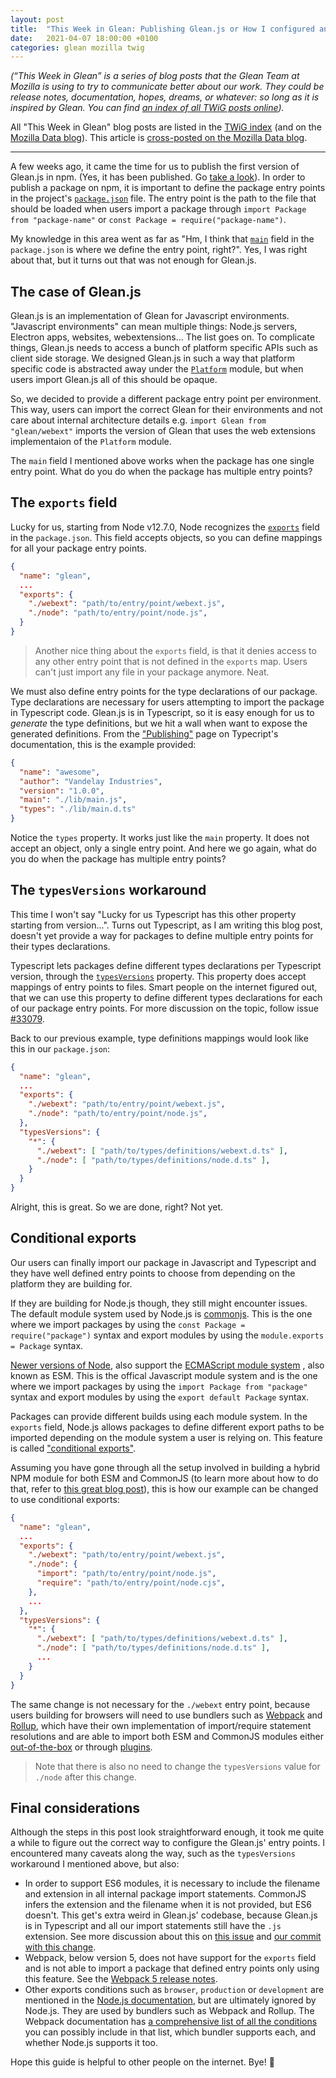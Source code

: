 ```yaml
---
layout: post
title:  "This Week in Glean: Publishing Glean.js or How I configured an npm package that has multiple entry points"
date:   2021-04-07 18:00:00 +0100
categories: glean mozilla twig
---
```


_(“This Week in Glean” is a series of blog posts that the Glean Team at Mozilla is using to try to
communicate better about our work. They could be release notes, documentation, hopes, dreams, or
whatever: so long as it is inspired by Glean. You can find
[an index of all TWiG posts online](https://mozilla.github.io/glean/book/appendix/twig.htm))._

All "This Week in Glean" blog posts are listed in the [TWiG index](https://mozilla.github.io/glean/book/appendix/twig.html)
(and on the [Mozilla Data blog](https://blog.mozilla.org/data/category/glean/)).
This article is [cross-posted on the Mozilla Data blog](https://blog.mozilla.org/data/2021/04/07/this-week-in-glean-publishing-glean-js/).

---

A few weeks ago, it came the time for us to publish the first version of Glean.js in npm. (Yes,
it has been published. Go [take a look](https://www.npmjs.com/package/@mozilla/glean)). In order
to publish a package on npm, it is important to define the package entry points in the project's
[`package.json`](https://nodejs.org/api/packages.html) file. The entry point is the path to the file
that should be loaded when users import a package through `import Package from "package-name"` or
`const Package = require("package-name")`.

My knowledge in this area went as far as "Hm, I think that [`main`](https://docs.npmjs.com/cli/v7/configuring-npm/package-json#main)
field in the `package.json` is where we define the entry point, right?". Yes, I was right about that,
but it turns out that was not enough for Glean.js.

## The case of Glean.js

Glean.js is an implementation of Glean for Javascript environments. "Javascript environments" can
mean multiple things: Node.js servers, Electron apps, websites, webextensions... The list goes on.
To complicate things, Glean.js needs to access a bunch of platform specific APIs such as client
side storage. We designed Glean.js in such a way that platform specific code is abstracted away under
the [`Platform`](https://github.com/mozilla/glean.js/tree/main/glean/src/platform) module, but when
users import Glean.js all of this should be opaque.

So, we decided to provide a different package entry point per environment. This way, users can import
the correct Glean for their environments and not care about internal architecture details e.g.
`import Glean from "glean/webext"` imports the version of Glean that uses the web extensions
implementaion of the `Platform` module.

The `main` field I mentioned above works when the package has one single entry point. What do you
do when the package has multiple entry points?

## The `exports` field

Lucky for us, starting from Node v12.7.0, Node recognizes the
[`exports`](https://nodejs.org/api/packages.html#packages_exports) field in the `package.json`.
This field accepts objects, so you can define mappings for all your package entry points.

```json
{
  "name": "glean",
  ...
  "exports": {
    "./webext": "path/to/entry/point/webext.js",
    "./node": "path/to/entry/point/node.js",
  }
}
```

> Another nice thing about the `exports` field, is that it denies access to any other entry point
> that is not defined in the `exports` map. Users can't just import any file in your package anymore.
> Neat.

We must also define entry points for the type declarations of our package. Type declarations are
necessary for users attempting to import the package in Typescript code. Glean.js is in Typescript,
so it is easy enough for us to _generate_ the type definitions, but we hit a wall when want to expose
the generated definitions. From the ["Publishing"](https://www.typescriptlang.org/docs/handbook/declaration-files/publishing.html#including-declarations-in-your-npm-package)
page on Typecript's documentation, this is the example provided:

```json
{
  "name": "awesome",
  "author": "Vandelay Industries",
  "version": "1.0.0",
  "main": "./lib/main.js",
  "types": "./lib/main.d.ts"
}
```

Notice the `types` property. It works just like the `main` property. It does not accept an object,
only a single entry point. And here we go again, what do you do when the package has multiple
entry points?

## The `typesVersions` workaround

This time I won't say "Lucky for us Typescript has this other property starting from version...".
Turns out Typescript, as I am writing this blog post, doesn't yet provide a way for packages to define
multiple entry points for their types declarations.

Typescript lets packages define different types declarations per Typescript version,
through the [`typesVersions`](https://www.typescriptlang.org/docs/handbook/release-notes/typescript-3-1.html#version-selection-with-typesversions)
property. This property does accept mappings of entry points to files. Smart people on the internet
figured out, that we can use this property to define different types declarations for each of our
package entry points. For more discussion on the topic, follow issue [#33079](https://github.com/microsoft/TypeScript/issues/33079).

Back to our previous example, type definitions mappings would look like this in our `package.json`:

```json
{
  "name": "glean",
  ...
  "exports": {
    "./webext": "path/to/entry/point/webext.js",
    "./node": "path/to/entry/point/node.js",
  },
  "typesVersions": {
    "*": {
      "./webext": [ "path/to/types/definitions/webext.d.ts" ],
      "./node": [ "path/to/types/definitions/node.d.ts" ],
    }
  }
}
```

Alright, this is great. So we are done, right? Not yet.

## Conditional exports

Our users can finally import our package in Javascript and Typescript and they have well
defined entry points to choose from depending on the platform they are building for.

If they are building for Node.js though, they still might encounter issues. The default module system
used by Node.js is [commonjs](https://nodejs.org/docs/latest/api/modules.html#modules_modules_commonjs_modules).
This is the one where we import packages by using the `const Package = require("package")` syntax
and export modules by using the `module.exports = Package` syntax.

[Newer versions of Node](https://nodejs.org/api/esm.html), also support the [ECMAScript module system](https://tc39.es/ecma262/#sec-modules)
, also known as ESM. This is the offical Javascript module system and is the one where we import
packages by using the `import Package from "package"` syntax and export modules by using the
`export default Package` syntax.

Packages can provide different builds using each module system. In the `exports` field, Node.js
allows packages to define different export paths to be imported depending on the module system
a user is relying on. This feature is called ["conditional exports"](https://nodejs.org/api/packages.html#packages_conditional_exports).

Assuming you have gone through all the setup involved in building a hybrid NPM module for both
ESM and CommonJS (to learn more about how to do that, refer to [this great blog post](https://www.sensedeep.com/blog/posts/2021/how-to-create-single-source-npm-module.html)),
this is how our example can be changed to use conditional exports:

```json
{
  "name": "glean",
  ...
  "exports": {
    "./webext": "path/to/entry/point/webext.js",
    "./node": {
      "import": "path/to/entry/point/node.js",
      "require": "path/to/entry/point/node.cjs",
    },
    ...
  },
  "typesVersions": {
    "*": {
      "./webext": [ "path/to/types/definitions/webext.d.ts" ],
      "./node": [ "path/to/types/definitions/node.d.ts" ],
      ...
    }
  }
}
```

The same change is not necessary for the `./webext` entry point, because users building for browsers
will need to use bundlers such as [Webpack](https://webpack.js.org/) and [Rollup](https://rollupjs.org/guide/en/),
which have their own implementation of import/require statement resolutions and are able to import
both ESM and CommonJS modules either [out-of-the-box](https://webpack.js.org/guides/ecma-script-modules/#flagging-modules-as-esm)
or through [plugins](https://github.com/rollup/plugins/tree/master/packages/commonjs).

> Note that there is also no need to change the `typesVersions` value for `./node` after this change.

## Final considerations

Although the steps in this post look straightforward enough, it took me quite a while to figure out
the correct way to configure the Glean.js' entry points. I encountered many caveats along the way, such
as the `typesVersions` workaround I mentioned above, but also:

- In order to support ES6 modules, it is necessary to include the filename and extension in all internal
package import statements. CommonJS infers the extension and the filename when it is not provided,
but ES6 doesn't. This get's extra weird in Glean.js' codebase, because Glean.js is in Typescript
and all our import statements still have the `.js` extension. See more discussion about this on
[this issue](https://github.com/microsoft/TypeScript/issues/16577#issuecomment-754941937) and
[our commit with this change](https://github.com/mozilla/glean.js/pull/123/commits/607c9d5285298f7afbc6187d3b2bdd7d0c1f25b3).
- Webpack, below version 5, does not have support for the `exports` field and is not able to import a
package that defined entry points only using this feature. See the [Webpack 5 release notes](https://webpack.js.org/blog/2020-10-10-webpack-5-release/#major-changes-new-nodejs-ecosystem-features).
- Other exports conditions such as `browser`, `production` or `development` are mentioned
in the [Node.js documentation](https://nodejs.org/api/packages.html#packages_conditions_definitions),
but are ultimately ignored by Node.js. They are used by bundlers such as Webpack and Rollup. The Webpack
documentation has [a comprehensive list of all the conditions](https://webpack.js.org/guides/package-exports/#conditions)
you can possibly include in that list, which bundler supports each, and whether Node.js supports it too.

Hope this guide is helpful to other people on the internet. Bye! 👋
